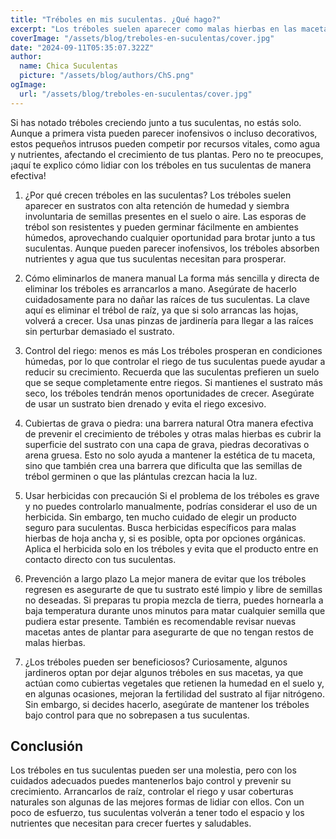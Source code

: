 ```yaml
---
title: "Tréboles en mis suculentas. ¿Qué hago?"
excerpt: "Los tréboles suelen aparecer como malas hierbas en las macetas de suculentas, compitiendo por nutrientes y agua. Te comparto mi experiencia en esta situación tan nueva para mi que seguro puede serte de ayuda."
coverImage: "/assets/blog/treboles-en-suculentas/cover.jpg"
date: "2024-09-11T05:35:07.322Z"
author:
  name: Chica Suculentas
  picture: "/assets/blog/authors/ChS.png"
ogImage:
  url: "/assets/blog/treboles-en-suculentas/cover.jpg"
---
```


Si has notado tréboles creciendo junto a tus suculentas, no estás solo. Aunque a primera vista pueden parecer inofensivos o incluso decorativos, estos pequeños intrusos pueden competir por recursos vitales, como agua y nutrientes, afectando el crecimiento de tus plantas. Pero no te preocupes, ¡aquí te explico cómo lidiar con los tréboles en tus suculentas de manera efectiva!

1. ¿Por qué crecen tréboles en las suculentas?
Los tréboles suelen aparecer en sustratos con alta retención de humedad y siembra involuntaria de semillas presentes en el suelo o aire. Las esporas de trébol son resistentes y pueden germinar fácilmente en ambientes húmedos, aprovechando cualquier oportunidad para brotar junto a tus suculentas. Aunque pueden parecer inofensivos, los tréboles absorben nutrientes y agua que tus suculentas necesitan para prosperar.

2. Cómo eliminarlos de manera manual
La forma más sencilla y directa de eliminar los tréboles es arrancarlos a mano. Asegúrate de hacerlo cuidadosamente para no dañar las raíces de tus suculentas. La clave aquí es eliminar el trébol de raíz, ya que si solo arrancas las hojas, volverá a crecer. Usa unas pinzas de jardinería para llegar a las raíces sin perturbar demasiado el sustrato.

3. Control del riego: menos es más
Los tréboles prosperan en condiciones húmedas, por lo que controlar el riego de tus suculentas puede ayudar a reducir su crecimiento. Recuerda que las suculentas prefieren un suelo que se seque completamente entre riegos. Si mantienes el sustrato más seco, los tréboles tendrán menos oportunidades de crecer. Asegúrate de usar un sustrato bien drenado y evita el riego excesivo.

4. Cubiertas de grava o piedra: una barrera natural
Otra manera efectiva de prevenir el crecimiento de tréboles y otras malas hierbas es cubrir la superficie del sustrato con una capa de grava, piedras decorativas o arena gruesa. Esto no solo ayuda a mantener la estética de tu maceta, sino que también crea una barrera que dificulta que las semillas de trébol germinen o que las plántulas crezcan hacia la luz.

5. Usar herbicidas con precaución
Si el problema de los tréboles es grave y no puedes controlarlo manualmente, podrías considerar el uso de un herbicida. Sin embargo, ten mucho cuidado de elegir un producto seguro para suculentas. Busca herbicidas específicos para malas hierbas de hoja ancha y, si es posible, opta por opciones orgánicas. Aplica el herbicida solo en los tréboles y evita que el producto entre en contacto directo con tus suculentas.

6. Prevención a largo plazo
La mejor manera de evitar que los tréboles regresen es asegurarte de que tu sustrato esté limpio y libre de semillas no deseadas. Si preparas tu propia mezcla de tierra, puedes hornearla a baja temperatura durante unos minutos para matar cualquier semilla que pudiera estar presente. También es recomendable revisar nuevas macetas antes de plantar para asegurarte de que no tengan restos de malas hierbas.

7. ¿Los tréboles pueden ser beneficiosos?
Curiosamente, algunos jardineros optan por dejar algunos tréboles en sus macetas, ya que actúan como cubiertas vegetales que retienen la humedad en el suelo y, en algunas ocasiones, mejoran la fertilidad del sustrato al fijar nitrógeno. Sin embargo, si decides hacerlo, asegúrate de mantener los tréboles bajo control para que no sobrepasen a tus suculentas.

## Conclusión

Los tréboles en tus suculentas pueden ser una molestia, pero con los cuidados adecuados puedes mantenerlos bajo control y prevenir su crecimiento. Arrancarlos de raíz, controlar el riego y usar coberturas naturales son algunas de las mejores formas de lidiar con ellos. Con un poco de esfuerzo, tus suculentas volverán a tener todo el espacio y los nutrientes que necesitan para crecer fuertes y saludables.
